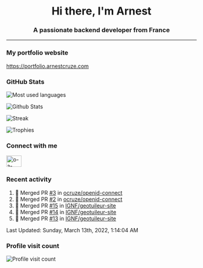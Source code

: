 <h1 align="center">Hi there, I'm Arnest</h1>
<h3 align="center">A passionate backend developer from France</h3>

---

### My portfolio website

https://portfolio.arnestcruze.com

### GitHub Stats

![Most used languages](https://github-readme-stats.vercel.app/api/top-langs/?username=ocruze&langs_count=10&layout=compact&hide=tsql)

![Github Stats](https://github-readme-stats.vercel.app/api?username=ocruze&count_private=true&show_icons=true&title_color=fff&text_color=fff&bg_color=30,36d1dc,904e95)

![Streak](https://github-readme-streak-stats.herokuapp.com/?user=ocruze&)

![Trophies](https://github-profile-trophy.vercel.app/?username=ocruze)

### Connect with me

<p align="left">
<a href="https://linkedin.com/in/o-a-cruze" target="blank"><img align="center" src="https://raw.githubusercontent.com/rahuldkjain/github-profile-readme-generator/master/src/images/icons/Social/linked-in-alt.svg" alt="o-a-cruze" height="30" width="40" /></a>
</p>

### Recent activity

<!--RECENT_ACTIVITY:start-->
1. 🎉 Merged PR [#3](https://github.com/ocruze/openid-connect/pull/3) in [ocruze/openid-connect](https://github.com/ocruze/openid-connect)
2. 🎉 Merged PR [#2](https://github.com/ocruze/openid-connect/pull/2) in [ocruze/openid-connect](https://github.com/ocruze/openid-connect)
3. 🎉 Merged PR [#15](https://github.com/IGNF/geotuileur-site/pull/15) in [IGNF/geotuileur-site](https://github.com/IGNF/geotuileur-site)
4. 🎉 Merged PR [#14](https://github.com/IGNF/geotuileur-site/pull/14) in [IGNF/geotuileur-site](https://github.com/IGNF/geotuileur-site)
5. 🎉 Merged PR [#13](https://github.com/IGNF/geotuileur-site/pull/13) in [IGNF/geotuileur-site](https://github.com/IGNF/geotuileur-site)
<!--RECENT_ACTIVITY:end-->

<!--RECENT_ACTIVITY:last_update-->
Last Updated: Sunday, March 13th, 2022, 1:14:04 AM
<!--RECENT_ACTIVITY:last_update_end-->

### Profile visit count

![Profile visit count](https://profile-counter.glitch.me/ocruze/count.svg)
